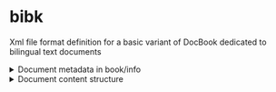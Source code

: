 # bibk
Xml file format definition for a basic variant of DocBook dedicated to bilingual text documents

<details>
<summary>Document metadata in book/info</summary>
- Title, subtitle
- Author, translator...
- Publisher, publication date, ISBN...
</details>
<details>
<summary>Document content structure</summary>
Three structures are supported :
- Single _article_
</details>